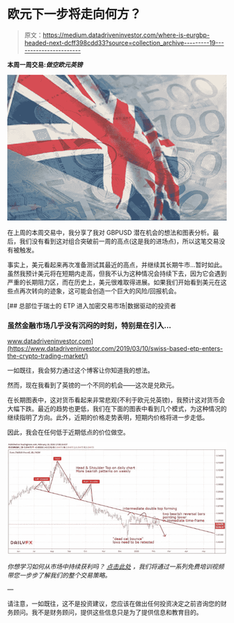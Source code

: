 # 欧元下一步将走向何方？

> 原文：<https://medium.datadriveninvestor.com/where-is-eurgbp-headed-next-dcff398cdd33?source=collection_archive---------19----------------------->

**本周一周交易:*做空欧元英镑***

![](img/35974e1d1d9a62fe8693df36316ba8dd.png)

在上周的本周交易中，我分享了我对 GBPUSD 潜在机会的想法和图表分析。最后，我们没有看到这对组合突破前一周的高点(这是我的进场点)，所以这笔交易没有被触发。

事实上，美元看起来再次准备测试其最近的高点，并继续其长期牛市…暂时如此。虽然我预计美元将在短期内走高，但我不认为这种情况会持续下去，因为它会遇到严重的长期阻力区，而在历史上，美元很难取得进展。如果我们开始看到美元在这些点再次转向的迹象，这可能会创造一个巨大的风险/回报机会。

[](https://www.datadriveninvestor.com/2019/03/10/swiss-based-etp-enters-the-crypto-trading-market/) [## 总部位于瑞士的 ETP 进入加密交易市场|数据驱动的投资者

### 虽然金融市场几乎没有沉闷的时刻，特别是在引入…

www.datadriveninvestor.com](https://www.datadriveninvestor.com/2019/03/10/swiss-based-etp-enters-the-crypto-trading-market/) 

一如既往，我会努力通过这个博客让你知道我的想法。

然而，现在我看到了英镑的一个不同的机会——这次是兑欧元。

在长期图表中，这对货币看起来非常悲观(不利于欧元兑英镑)，我预计这对货币会大幅下跌。最近的趋势也更低，我们在下面的图表中看到几个模式，为这种情况的继续指明了方向。此外，近期的价格走势表明，短期内价格将进一步走低。

因此，我会在任何低于近期低点的价位做空。

![](img/e495757cc099a5dcdb5e031422271d88.png)

*你想学习如何从市场中持续获利吗？* [*点击此处*](https://mangrovetrading.krtra.com/c/PSHU6tx5FCrK/kOJV) *，我们将通过一系列免费培训视频带您一步步了解我们的整个交易策略。*

*—*

请注意，一如既往，这不是投资建议，您应该在做出任何投资决定之前咨询您的财务顾问。我不是财务顾问，提供这些信息只是为了提供信息和教育目的。